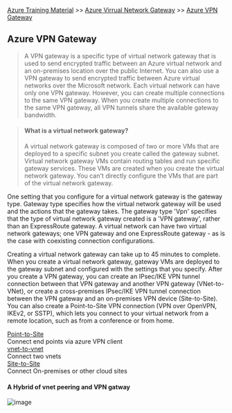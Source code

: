 [Azure Training Material](../index.md) >> [Azure Virrual Network Gateway](index.md) >> [Azure VPN Gateway](.)

## Azure VPN Gateway

>A VPN gateway is a specific type of virtual network gateway that is used to send encrypted traffic between an Azure virtual network and an on-premises location over the public Internet. You can also use a VPN gateway to send encrypted traffic between Azure virtual networks over the Microsoft network. Each virtual network can have only one VPN gateway. However, you can create multiple connections to the same VPN gateway. When you create multiple connections to the same VPN gateway, all VPN tunnels share the available gateway bandwidth.

> #### What is a virtual network gateway?
>A virtual network gateway is composed of two or more VMs that are deployed to a specific subnet you create called the gateway subnet. Virtual network gateway VMs contain routing tables and run specific gateway services. These VMs are created when you create the virtual network gateway. You can't directly configure the VMs that are part of the virtual network gateway.

One setting that you configure for a virtual network gateway is the gateway type. Gateway type specifies how the virtual network gateway will be used and the actions that the gateway takes. The gateway type 'Vpn' specifies that the type of virtual network gateway created is a 'VPN gateway', rather than an ExpressRoute gateway. A virtual network can have two virtual network gateways; one VPN gateway and one ExpressRoute gateway - as is the case with coexisting connection configurations. 

Creating a virtual network gateway can take up to 45 minutes to complete. When you create a virtual network gateway, gateway VMs are deployed to the gateway subnet and configured with the settings that you specify. After you create a VPN gateway, you can create an IPsec/IKE VPN tunnel connection between that VPN gateway and another VPN gateway (VNet-to-VNet), or create a cross-premises IPsec/IKE VPN tunnel connection between the VPN gateway and an on-premises VPN device (Site-to-Site). You can also create a Point-to-Site VPN connection (VPN over OpenVPN, IKEv2, or SSTP), which lets you connect to your virtual network from a remote location, such as from a conference or from home.

[Point-to-Site](.)    
Connect end points via azure VPN client   
[vnet-to-vnet](.)  
Connect two vnets  
[Site-to-Site](.)  
Connect On-premises or other cloud sites  

#### A Hybrid of vnet peering and VPN gatway  

![image](https://user-images.githubusercontent.com/13016162/71642471-a36f7880-2cd1-11ea-9da8-ff7b8622b99f.png)  
